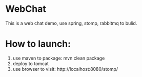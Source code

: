 # WebChat
This is a web chat demo, use spring, stomp, rabbitmq to bulid.
# How to launch:
1. use maven to package: mvn clean package
2. deploy to tomcat
3. use browser to visit: http://localhost:8080/stomp/
